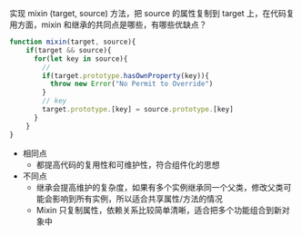 实现 mixin (target, source) 方法，把 source 的属性复制到 target 上，在代码复用方面，mixin 和继承的共同点是哪些，有哪些优缺点？

```js
function mixin(target, source){
	if(target && source){
	  for(let key in source){
	    // 
	    if(target.prototype.hasOwnProperty(key)){
	      throw new Error("No Permit to Override")
	    }
	    // key
		target.prototype.[key] = source.prototype.[key] 
	  }
	}
}
```

- 相同点
	- 都提高代码的复用性和可维护性，符合组件化的思想
- 不同点
	- 继承会提高维护的复杂度，如果有多个实例继承同一个父类，修改父类可能会影响到所有实例，所以适合共享属性/方法的情况
	- Mixin 只复制属性，依赖关系比较简单清晰，适合把多个功能组合到新对象中